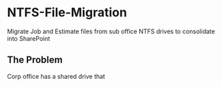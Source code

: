 # NTFS-File-Migration
Migrate Job and Estimate files from sub office NTFS drives to consolidate into SharePoint

## The Problem
Corp office has a shared drive that 
